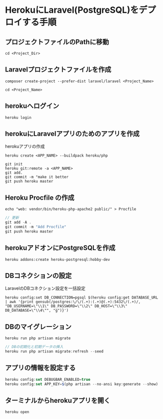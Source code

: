 # HerokuにLaravel(PostgreSQL)をデプロイする手順


## プロジェクトファイルのPathに移動

```
cd <Project_Dir>
```

## Laravelプロジェクトファイルを作成

```
composer create-project --prefer-dist laravel/laravel <Project_Name>
```
```
cd <Project_Name>
```


## herokuへログイン

```
heroku login
```

## herokuにLaravelアプリのためのアプリを作成

herokuアプリの作成
```
heroku create <APP_NAME> --buildpack heroku/php
```

```
git init
heroku git:remote -a <APP_NAME>
git add.
git commit -m "make it better
git push heroku master
```

## Heroku Procfile の作成

```
echo "web: vendor/bin/heroku-php-apache2 public/" > Procfile
```

```js
// 更新
git add -A .
git commit -m "Add Procfile"
git push heroku master
```


## herokuアドオンにPostgreSQLを作成

```
heroku addons:create heroku-postgresql:hobby-dev
```


## DBコネクションの設定

LaravelのDBコネクション設定を一括設定
```
heroku config:set DB_CONNECTION=pgsql $(heroku config:get DATABASE_URL | awk '{print gensub(/postgres:\/\/(.+):(.+)@(.+):5432\/(.+)/, "DB_USERNAME=\"\\1\" DB_PASSWORD=\"\\2\" DB_HOST=\"\\3\" DB_DATABASE=\"\\4\"", "g")}')
```

## DBのマイグレーション

```
heroku run php artisan migrate
```

```js
// DBの初期化と初期データの挿入
heroku run php artisan migrate:refresh --seed
```

## アプリの情報を設定する

```js
heroku config:set DEBUGBAR_ENABLED=true
heroku config:set APP_KEY=$(php artisan --no-ansi key:generate --show)
```

## ターミナルからherokuアプリを開く

```
heroku open
```
<!--stackedit_data:
eyJoaXN0b3J5IjpbLTE2NDg5NDY3MF19
-->